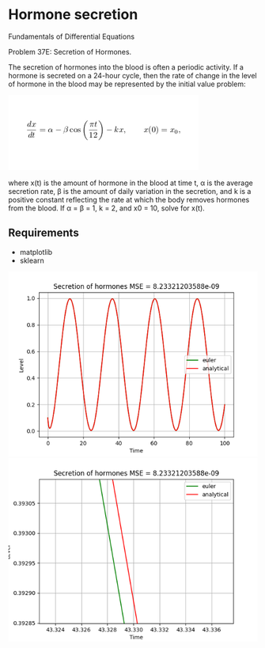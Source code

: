 # Hormone secretion
Fundamentals of Differential Equations

Problem 37E: Secretion of Hormones.

The secretion of hormones into the blood is often a periodic activity.  If a hormone is secreted on a 24-hour cycle, then the rate of change in the level of hormone in the blood may be represented by the initial value problem:

<img src="https://github.com/DentonJC/hormone_secretion/blob/master/etc/3.png" />

where x(t) is the amount of hormone in the blood at time t, α is the average secretion rate, β is the amount of daily variation in the secretion, and k is a positive constant reflecting the rate at which the body removes hormones from the blood.  If α = β = 1, k = 2, and x0 = 10, solve for x(t).

## Requirements
- matplotlib
- sklearn

<img src="https://github.com/DentonJC/hormone_secretion/blob/master/etc/1.png" />

<img src="https://github.com/DentonJC/hormone_secretion/blob/master/etc/2.png" />
